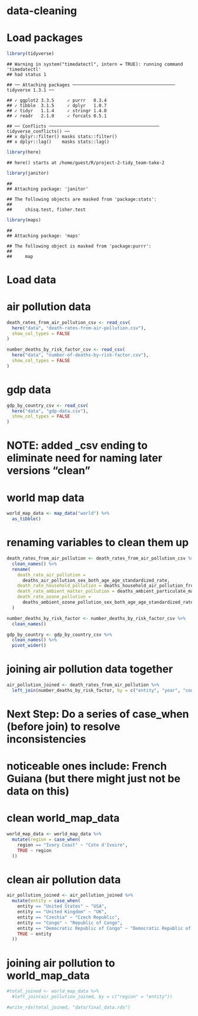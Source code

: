 data-cleaning
================

# Load packages

``` r
library(tidyverse)
```

    ## Warning in system("timedatectl", intern = TRUE): running command 'timedatectl'
    ## had status 1

    ## ── Attaching packages ─────────────────────────────────────── tidyverse 1.3.1 ──

    ## ✓ ggplot2 3.3.5     ✓ purrr   0.3.4
    ## ✓ tibble  3.1.5     ✓ dplyr   1.0.7
    ## ✓ tidyr   1.1.4     ✓ stringr 1.4.0
    ## ✓ readr   2.1.0     ✓ forcats 0.5.1

    ## ── Conflicts ────────────────────────────────────────── tidyverse_conflicts() ──
    ## x dplyr::filter() masks stats::filter()
    ## x dplyr::lag()    masks stats::lag()

``` r
library(here)
```

    ## here() starts at /home/guest/R/project-2-tidy_team-take-2

``` r
library(janitor)
```

    ## 
    ## Attaching package: 'janitor'

    ## The following objects are masked from 'package:stats':
    ## 
    ##     chisq.test, fisher.test

``` r
library(maps)
```

    ## 
    ## Attaching package: 'maps'

    ## The following object is masked from 'package:purrr':
    ## 
    ##     map

# Load data

# air pollution data

``` r
death_rates_from_air_pollution_csv <- read_csv(
  here("data", "death-rates-from-air-pollution.csv"),
  show_col_types = FALSE
)

number_deaths_by_risk_factor_csv <- read_csv(
  here("data", "number-of-deaths-by-risk-factor.csv"),
  show_col_types = FALSE
)
```

# gdp data

``` r
gdp_by_country_csv <- read_csv(
  here("data", "gdp-data.csv"),
  show_col_types = FALSE
)
```

# NOTE: added \_csv ending to eliminate need for naming later versions “clean”

# world map data

``` r
world_map_data <- map_data("world") %>%
  as_tibble()
```

# renaming variables to clean them up

``` r
death_rates_from_air_pollution <- death_rates_from_air_pollution_csv %>%
  clean_names() %>%
  rename(
    death_rate_air_pollution =
      deaths_air_pollution_sex_both_age_age_standardized_rate,
    death_rate_household_pollution = deaths_household_air_pollution_from_solid_fuels_sex_both_age_age_standardized_rate,
    death_rate_ambient_matter_pollution = deaths_ambient_particulate_matter_pollution_sex_both_age_age_standardized_rate,
    death_rate_ozone_pollution =
      deaths_ambient_ozone_pollution_sex_both_age_age_standardized_rate
  )

number_deaths_by_risk_factor <- number_deaths_by_risk_factor_csv %>%
  clean_names()

gdp_by_country <- gdp_by_country_csv %>%
  clean_names() %>%
  pivot_wider()
```

# joining air pollution data together

``` r
air_pollution_joined <- death_rates_from_air_pollution %>%
  left_join(number_deaths_by_risk_factor, by = c("entity", "year", "code"))
```

# Next Step: Do a series of case\_when (before join) to resolve inconsistencies

# noticeable ones include: French Guiana (but there might just not be data on this)

# clean world\_map\_data

``` r
world_map_data <- world_map_data %>%
  mutate(region = case_when(
    region == "Ivory Coast" ~ "Cote d'Ivoire",
    TRUE ~ region
  ))
```

# clean air pollution data

``` r
air_pollution_joined <- air_pollution_joined %>%
  mutate(entity = case_when(
    entity == "United States" ~ "USA",
    entity == "United Kingdom" ~ "UK",
    entity == "Czechia" ~ "Czech Republic",
    entity == "Congo" ~ "Republic of Congo",
    entity == "Democratic Republic of Congo" ~ "Democratic Republic of the Congo",
    TRUE ~ entity
  ))
```

# joining air pollution to world\_map\_data

``` r
#total_joined <- world_map_data %>%
  #left_join(air_pollution_joined, by = c("region" = "entity"))

#write_rds(total_joined, "data/final_data.rds")
```
